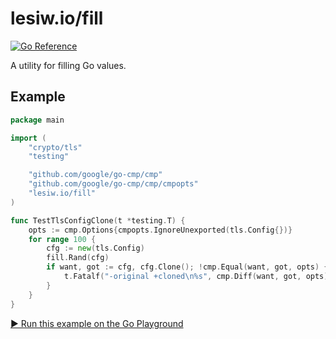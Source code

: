 # lesiw.io/fill

[![Go Reference](https://pkg.go.dev/badge/lesiw.io/fill.svg)](https://pkg.go.dev/lesiw.io/fill)

A utility for filling Go values.

## Example

``` go
package main

import (
    "crypto/tls"
    "testing"

    "github.com/google/go-cmp/cmp"
    "github.com/google/go-cmp/cmp/cmpopts"
    "lesiw.io/fill"
)

func TestTlsConfigClone(t *testing.T) {
    opts := cmp.Options{cmpopts.IgnoreUnexported(tls.Config{})}
    for range 100 {
        cfg := new(tls.Config)
        fill.Rand(cfg)
        if want, got := cfg, cfg.Clone(); !cmp.Equal(want, got, opts) {
            t.Fatalf("-original +cloned\n%s", cmp.Diff(want, got, opts))
        }
    }
}
```

[▶️ Run this example on the Go Playground](https://go.dev/play/p/87V0mJqv5qu)
